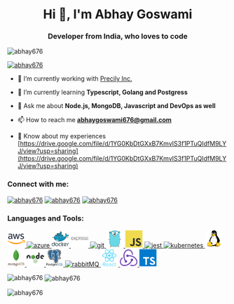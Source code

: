 <h1 align="center">Hi 👋, I'm Abhay Goswami</h1>
<h3 align="center">Developer from India, who loves to code</h3>

<p align="left"> <img src="https://komarev.com/ghpvc/?username=abhay676&label=Profile%20views&color=0e75b6&style=flat" alt="abhay676" /> </p>

<p align="left"> <a href="https://twitter.com/abhay676" target="blank"><img src="https://img.shields.io/twitter/follow/abhay676?logo=twitter&style=for-the-badge" alt="abhay676" /></a> </p>

- 🔭 I’m currently working with [Precily Inc.](https://precily.com)

- 🌱 I’m currently learning **Typescript, Golang and Postgress**

- 💬 Ask me about **Node.js, MongoDB, Javascript and DevOps as well**

- 📫 How to reach me **abhaygoswami676@gmail.com**

- 📄 Know about my experiences [https://drive.google.com/file/d/1YG0KbDtGXxB7KmvIS3f1PTuQIdfM9LYJ/view?usp=sharing](https://drive.google.com/file/d/1YG0KbDtGXxB7KmvIS3f1PTuQIdfM9LYJ/view?usp=sharing)

<h3 align="left">Connect with me:</h3>
<p align="left">
<a href="https://dev.to/abhay676" target="blank"><img align="center" src="https://cdn.jsdelivr.net/npm/simple-icons@3.0.1/icons/dev-dot-to.svg" alt="abhay676" height="30" width="40" /></a>
<a href="https://twitter.com/abhay676" target="blank"><img align="center" src="https://cdn.jsdelivr.net/npm/simple-icons@3.0.1/icons/twitter.svg" alt="abhay676" height="30" width="40" /></a>
<a href="https://linkedin.com/in/abhay676" target="blank"><img align="center" src="https://cdn.jsdelivr.net/npm/simple-icons@3.0.1/icons/linkedin.svg" alt="abhay676" height="30" width="40" /></a>
</p>

<h3 align="left">Languages and Tools:</h3>
<p align="left"> <a href="https://aws.amazon.com" target="_blank"> <img src="https://raw.githubusercontent.com/devicons/devicon/master/icons/amazonwebservices/amazonwebservices-original-wordmark.svg" alt="aws" width="40" height="40"/> </a> <a href="https://azure.microsoft.com/en-in/" target="_blank"> <img src="https://www.vectorlogo.zone/logos/microsoft_azure/microsoft_azure-icon.svg" alt="azure" width="40" height="40"/> </a> <a href="https://www.docker.com/" target="_blank"> <img src="https://raw.githubusercontent.com/devicons/devicon/master/icons/docker/docker-original-wordmark.svg" alt="docker" width="40" height="40"/> </a> <a href="https://expressjs.com" target="_blank"> <img src="https://raw.githubusercontent.com/devicons/devicon/master/icons/express/express-original-wordmark.svg" alt="express" width="40" height="40"/> </a> <a href="https://git-scm.com/" target="_blank"> <img src="https://www.vectorlogo.zone/logos/git-scm/git-scm-icon.svg" alt="git" width="40" height="40"/> </a> <a href="https://golang.org" target="_blank"> <img src="https://raw.githubusercontent.com/devicons/devicon/master/icons/go/go-original.svg" alt="go" width="40" height="40"/> </a> <a href="https://developer.mozilla.org/en-US/docs/Web/JavaScript" target="_blank"> <img src="https://raw.githubusercontent.com/devicons/devicon/master/icons/javascript/javascript-original.svg" alt="javascript" width="40" height="40"/> </a> <a href="https://jestjs.io" target="_blank"> <img src="https://www.vectorlogo.zone/logos/jestjsio/jestjsio-icon.svg" alt="jest" width="40" height="40"/> </a> <a href="https://kubernetes.io" target="_blank"> <img src="https://www.vectorlogo.zone/logos/kubernetes/kubernetes-icon.svg" alt="kubernetes" width="40" height="40"/> </a> <a href="https://www.linux.org/" target="_blank"> <img src="https://raw.githubusercontent.com/devicons/devicon/master/icons/linux/linux-original.svg" alt="linux" width="40" height="40"/> </a> <a href="https://www.mongodb.com/" target="_blank"> <img src="https://raw.githubusercontent.com/devicons/devicon/master/icons/mongodb/mongodb-original-wordmark.svg" alt="mongodb" width="40" height="40"/> </a> <a href="https://nodejs.org" target="_blank"> <img src="https://raw.githubusercontent.com/devicons/devicon/master/icons/nodejs/nodejs-original-wordmark.svg" alt="nodejs" width="40" height="40"/> </a> <a href="https://www.postgresql.org" target="_blank"> <img src="https://raw.githubusercontent.com/devicons/devicon/master/icons/postgresql/postgresql-original-wordmark.svg" alt="postgresql" width="40" height="40"/> </a> <a href="https://www.rabbitmq.com" target="_blank"> <img src="https://www.vectorlogo.zone/logos/rabbitmq/rabbitmq-icon.svg" alt="rabbitMQ" width="40" height="40"/> </a> <a href="https://reactjs.org/" target="_blank"> <img src="https://raw.githubusercontent.com/devicons/devicon/master/icons/react/react-original-wordmark.svg" alt="react" width="40" height="40"/> </a> <a href="https://redux.js.org" target="_blank"> <img src="https://raw.githubusercontent.com/devicons/devicon/master/icons/redux/redux-original.svg" alt="redux" width="40" height="40"/> </a> <a href="https://www.typescriptlang.org/" target="_blank"> <img src="https://raw.githubusercontent.com/devicons/devicon/master/icons/typescript/typescript-original.svg" alt="typescript" width="40" height="40"/> </a> </p>

<p><img align="left" src="https://github-readme-stats.vercel.app/api/top-langs?username=abhay676&show_icons=true&locale=en&layout=compact" alt="abhay676" /></p>

<p>&nbsp;<img align="center" src="https://github-readme-stats.vercel.app/api?username=abhay676&show_icons=true&locale=en" alt="abhay676" /></p>

<p><img align="center" src="https://github-readme-streak-stats.herokuapp.com/?user=abhay676&" alt="abhay676" /></p>

